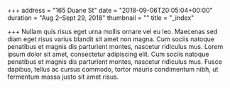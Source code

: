 +++
address = "165 Duane St"
date = "2018-09-06T20:05:04+00:00"
duration = "Aug 2–Sept 29, 2018"
thumbnail = ""
title = "_index"

+++
Nullam quis risus eget urna mollis ornare vel eu leo. Maecenas sed diam eget risus varius blandit sit amet non magna. Cum sociis natoque penatibus et magnis dis parturient montes, nascetur ridiculus mus. Lorem ipsum dolor sit amet, consectetur adipiscing elit. Cum sociis natoque penatibus et magnis dis parturient montes, nascetur ridiculus mus. Fusce dapibus, tellus ac cursus commodo, tortor mauris condimentum nibh, ut fermentum massa justo sit amet risus.
